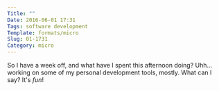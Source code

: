 ```yaml
---
Title: ""
Date: 2016-06-01 17:31
Tags: software development
Template: formats/micro
Slug: 01-1731
Category: micro
---
```


So I have a week off, and what have I spent this afternoon doing? Uhh... working on some of my personal development tools, mostly. What can I say? It's *fun*!
